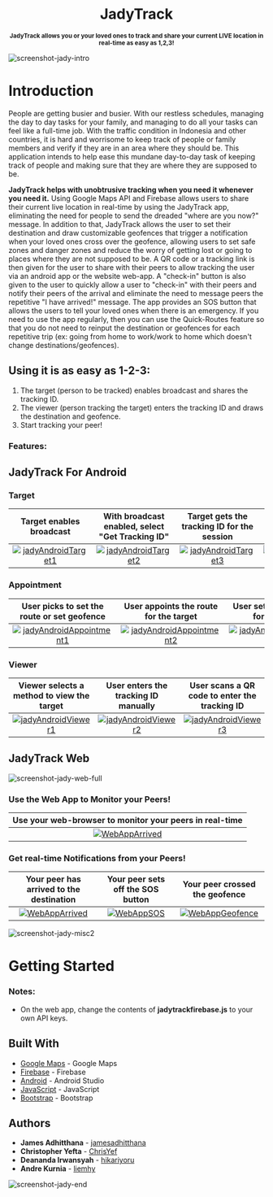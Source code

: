 
<h1 align="center">JadyTrack</h1>
<p align="center">
<sup><b>JadyTrack allows you or your loved ones to track and share your current LIVE location in real-time as easy as 1,2,3! </b></sup>
</p>

![screenshot-jady-intro](https://raw.githubusercontent.com/jamesadhitthana/JadyTrack/master/Screenshots/jady-misc-1.PNG)

# Introduction

People are getting busier and busier. With our restless schedules, managing the day to day tasks for your family, and managing to do all your tasks can feel like a full-time job. With the traffic condition in Indonesia and other countries, it is hard and worrisome to keep track of people or family members and verify if they are in an area where they should be. This application intends to help ease this mundane day-to-day task of keeping track of people and making sure that they are where they are supposed to be.  

<b>JadyTrack helps with unobtrusive tracking when you need it whenever you need it.</b> Using Google Maps API and Firebase allows users to share their current live location in real-time by using the JadyTrack app, eliminating the need for people to send the dreaded "where are you now?" message. In addition to that, JadyTrack allows the user to set their destination and draw customizable geofences that trigger a notification when your loved ones cross over the geofence, allowing users to set safe zones and danger zones and reduce the worry of getting lost or going to places where they are not supposed to be. A QR code or a tracking link is then given for the user to share with their peers to allow tracking the user via an android app or the website web-app. A "check-in" button is also given to the user to quickly allow a user to "check-in" with their peers and notify their peers of the arrival and eliminate the need to message peers the repetitive "I have arrived!" message. The app provides an SOS button that allows the users to tell your loved ones when there is an emergency. If you need to use the app regularly, then you can use the Quick-Routes feature so that you do not need to reinput the destination or geofences for each repetitive trip (ex: going from home to work/work to home which doesn't change destinations/geofences).


## Using it is as easy as 1-2-3:
1. The target (person to be tracked) enables broadcast and shares the tracking ID.
2. The viewer (person tracking the target) enters the tracking ID and draws the destination and geofence.
3. Start tracking your peer!

### Features:



## JadyTrack For Android

### Target

| Target enables broadcast | With broadcast enabled, select "Get Tracking ID" | Target gets the tracking ID for the session | Target shares the tracking ID |
|:---:|:---:|:---:|:---:|
| [![jadyAndroidTarget1](https://raw.githubusercontent.com/jamesadhitthana/JadyTrack/master/Screenshots/jady-android-target-1.jpg)](https://github.com/jamesadhitthana/)  |[![jadyAndroidTarget2](https://raw.githubusercontent.com/jamesadhitthana/JadyTrack/master/Screenshots/jady-android-target-2.jpg)](https://github.com/jamesadhitthana/)  |[![jadyAndroidTarget3](https://raw.githubusercontent.com/jamesadhitthana/JadyTrack/master/Screenshots/jady-android-target-3.jpg)](https://github.com/jamesadhitthana/) |[![jadyAndroidTarget4](https://raw.githubusercontent.com/jamesadhitthana/JadyTrack/master/Screenshots/jady-android-target-4.jpg)](https://github.com/jamesadhitthana/) |



### Appointment

| User picks to set the route or set geofence | User appoints the route for the target | User sets the geofence for the target | User finishes setting the route and geofence |
|:---:|:---:|:---:|:---:|
| [![jadyAndroidAppointment1](https://raw.githubusercontent.com/jamesadhitthana/JadyTrack/master/Screenshots/jady-android-appointment-1.jpg)](https://github.com/jamesadhitthana/)  |[![jadyAndroidAppointment2](https://raw.githubusercontent.com/jamesadhitthana/JadyTrack/master/Screenshots/jady-android-appointment-2.jpg)](https://github.com/jamesadhitthana/)  |[![jadyAndroidAppointment3](https://raw.githubusercontent.com/jamesadhitthana/JadyTrack/master/Screenshots/jady-android-appointment-3.jpg)](https://github.com/jamesadhitthana/) |[![jadyAndroidAppointment4](https://raw.githubusercontent.com/jamesadhitthana/JadyTrack/master/Screenshots/jady-android-appointment-4.jpg)](https://github.com/jamesadhitthana/) |

### Viewer

| Viewer selects a method to view the target | User enters the tracking ID manually | User scans a QR code to enter the tracking ID | Viewer views the real-time location of the target |
|:---:|:---:|:---:|:---:|
| [![jadyAndroidViewer1](https://raw.githubusercontent.com/jamesadhitthana/JadyTrack/master/Screenshots/jady-android-viewer-1.jpg)](https://github.com/jamesadhitthana/)  |[![jadyAndroidViewer2](https://raw.githubusercontent.com/jamesadhitthana/JadyTrack/master/Screenshots/jady-android-viewer-2.jpg)](https://github.com/jamesadhitthana/)  |[![jadyAndroidViewer3](https://raw.githubusercontent.com/jamesadhitthana/JadyTrack/master/Screenshots/jady-android-viewer-3.jpg)](https://github.com/jamesadhitthana/) |[![jadyAndroidViewer4](https://raw.githubusercontent.com/jamesadhitthana/JadyTrack/master/Screenshots/jady-android-viewer-4.jpg)](https://github.com/jamesadhitthana/) |



## JadyTrack Web

![screenshot-jady-web-full](https://raw.githubusercontent.com/jamesadhitthana/JadyTrack/master/Screenshots/jady-web-home.png)

### Use the Web App to Monitor your Peers!

| Use your web-browser to monitor your peers in real-time |
|:---:|
| [![WebAppArrived](https://raw.githubusercontent.com/jamesadhitthana/JadyTrack/master/Screenshots/jady-web-full.png)](https://github.com/jamesadhitthana/)|



### Get real-time Notifications from your Peers!

| Your peer has arrived to the destination | Your peer sets off the SOS button | Your peer crossed the geofence |
|:---:|:---:|:---:|
| [![WebAppArrived](https://raw.githubusercontent.com/jamesadhitthana/JadyTrack/master/Screenshots/jady-web-arrived.png)](https://github.com/jamesadhitthana/)  |[![WebAppSOS](https://raw.githubusercontent.com/jamesadhitthana/JadyTrack/master/Screenshots/jady-web-sos.png)](https://github.com/jamesadhitthana/)  |[![WebAppGeofence](https://raw.githubusercontent.com/jamesadhitthana/JadyTrack/master/Screenshots/jady-web-geofence.png)](https://github.com/jamesadhitthana/) |

![screenshot-jady-misc2](https://raw.githubusercontent.com/jamesadhitthana/JadyTrack/master/Screenshots/jady-misc-3.PNG)

# Getting Started

### Notes:
- On the web app, change the contents of <b>jadytrackfirebase.js</b> to your own API keys.

## Built With
* [Google Maps](https://cloud.google.com/maps-platform/) - Google Maps
* [Firebase](https://firebase.google.com/) - Firebase
* [Android](https://developer.android.com/studio/) - Android Studio
* [JavaScript](https://www.javascript.com/) - JavaScript
* [Bootstrap](https://getbootstrap.com/) - Bootstrap

## Authors

* **James Adhitthana** - [jamesadhitthana](https://github.com/jamesadhitthana)
* **Christopher Yefta** - [ChrisYef](https://github.com/ChrisYef)
* **Deananda Irwansyah** - [hikariyoru](https://github.com/hikariyoru)
* **Andre Kurnia** - [liemhy](https://github.com/liemhy)

![screenshot-jady-end](https://raw.githubusercontent.com/jamesadhitthana/JadyTrack/master/Screenshots/jady-misc-2.PNG)
